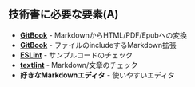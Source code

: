 ## 技術書に必要な要素(A)

-   **[GitBook](https://www.gitbook.com/)** - MarkdownからHTML/PDF/Epubへの変換
-   **[GitBook](https://www.gitbook.com/)** - ファイルのincludeするMarkdown拡張
-   **[ESLint](http://eslint.org/)** - サンプルコードのチェック
-   **[textlint](https://github.com/azu/textlint "textlint")** - Markdown/文章のチェック
-   **好きなMarkdownエディタ** - 使いやすいエディタ

